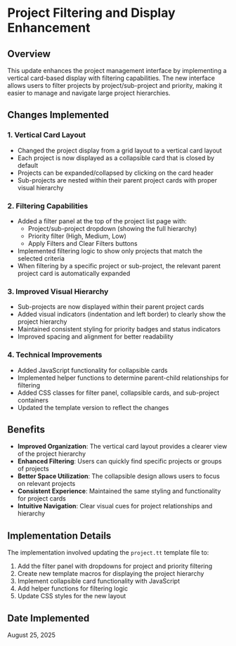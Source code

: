 # Project Filtering and Display Enhancement

## Overview

This update enhances the project management interface by implementing a vertical card-based display with filtering capabilities. The new interface allows users to filter projects by project/sub-project and priority, making it easier to manage and navigate large project hierarchies.

## Changes Implemented

### 1. Vertical Card Layout

- Changed the project display from a grid layout to a vertical card layout
- Each project is now displayed as a collapsible card that is closed by default
- Projects can be expanded/collapsed by clicking on the card header
- Sub-projects are nested within their parent project cards with proper visual hierarchy

### 2. Filtering Capabilities

- Added a filter panel at the top of the project list page with:
  - Project/sub-project dropdown (showing the full hierarchy)
  - Priority filter (High, Medium, Low)
  - Apply Filters and Clear Filters buttons
- Implemented filtering logic to show only projects that match the selected criteria
- When filtering by a specific project or sub-project, the relevant parent project card is automatically expanded

### 3. Improved Visual Hierarchy

- Sub-projects are now displayed within their parent project cards
- Added visual indicators (indentation and left border) to clearly show the project hierarchy
- Maintained consistent styling for priority badges and status indicators
- Improved spacing and alignment for better readability

### 4. Technical Improvements

- Added JavaScript functionality for collapsible cards
- Implemented helper functions to determine parent-child relationships for filtering
- Added CSS classes for filter panel, collapsible cards, and sub-project containers
- Updated the template version to reflect the changes

## Benefits

- **Improved Organization**: The vertical card layout provides a clearer view of the project hierarchy
- **Enhanced Filtering**: Users can quickly find specific projects or groups of projects
- **Better Space Utilization**: The collapsible design allows users to focus on relevant projects
- **Consistent Experience**: Maintained the same styling and functionality for project cards
- **Intuitive Navigation**: Clear visual cues for project relationships and hierarchy

## Implementation Details

The implementation involved updating the `project.tt` template file to:

1. Add the filter panel with dropdowns for project and priority filtering
2. Create new template macros for displaying the project hierarchy
3. Implement collapsible card functionality with JavaScript
4. Add helper functions for filtering logic
5. Update CSS styles for the new layout

## Date Implemented

August 25, 2025